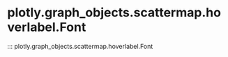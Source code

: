 # plotly.graph_objects.scattermap.hoverlabel.Font

::: plotly.graph_objects.scattermap.hoverlabel.Font
